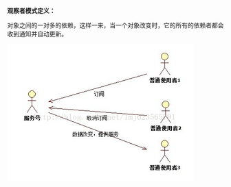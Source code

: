 **观察者模式定义：**

对象之间的一对多的依赖，这样一来，当一个对象改变时，它的所有的依赖者都会收到通知并自动更新。

![Image text](src\main\resources\img-folder\20140420130751265.jpg)